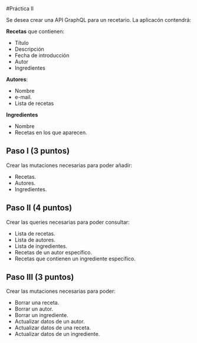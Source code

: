 #Práctica II

Se desea crear una API GraphQL para un recetario. La aplicacón contendrá:

**Recetas** que contienen:
  * Título
  * Descripción
  * Fecha de introducción
  * Autor
  * Ingredientes

**Autores**:
  * Nombre
  * e-mail.
  * Lista de recetas

**Ingredientes**
  * Nombre
  * Recetas en los que aparecen.


## Paso I (3 puntos)

Crear las mutaciones necesarias para poder añadir:
  * Recetas.
  * Autores.
  * Ingredientes.

## Paso II (4 puntos)

Crear las queries necesarias para poder consultar:
  * Lista de recetas.
  * Lista de autores.
  * Lista de ingredientes.
  * Recetas de un autor específico.
  * Recetas que contienen un ingrediente específico.

## Paso III (3 puntos)

Crear las mutaciones necesarias para poder:
  * Borrar una receta.
  * Borrar un autor.
  * Borrar un ingrediente.
  * Actualizar datos de un autor.
  * Actualizar datos de una receta.
  * Actualizar datos de un ingrediente.